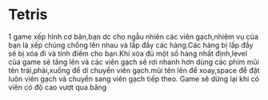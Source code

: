 # Tetris
1 game xếp hình cơ bản,bạn dc cho ngẫu nhiên các viên gạch,nhiệm vụ của bạn là xếp chúng chồng lên nhau và lấp đầy các hàng.Các hàng bị lấp đầy sẽ bị xóa đi và tính điếm cho bạn.Khi xóa đủ một số hàng nhất định,level của game sẽ tăng lên và các viên gạch sẽ rơi nhanh hơn
dùng các phím mũi tên trái,phải,xuống để di chuyển viên gạch.mũi tên lên để xoay,space để đặt luôn viên gạch và chuyển sang viên gạch tiếp theo.
Game sẽ dừng lại khi có viên có độ cao vượt qua bảng
